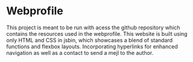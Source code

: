 # Webprofile

This project is meant to be run with acess the github repository which contains the resources used in the webprofile. This website is built using only HTML and CSS in jsbin, which showcases a blend of standard functions and flexbox layouts. Incorporating hyperlinks for enhanced navigation as well as a contact to send a mejl to the author.
